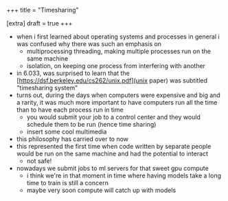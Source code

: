 +++
title = "Timesharing"

[extra]
draft = true
+++

- when i first learned about operating systems and processes in general i was confused why there was such an emphasis on 
  - multiprocessing threading, making multiple processes run on the same machine
  - isolation, on keeping one process from interfering with another
- in 6.033, was surprised to learn that the [https://dsf.berkeley.edu/cs262/unix.pdf](unix paper) was subtitled "timesharing system" 
- turns out, during the days when computers were expensive and big and a rarity, it was much more important to have computers run all the time than to have each process run in time
  - you would submit your job to a control center and they would schedule them to be run (hence time sharing)
  - insert some cool multimedia
- this philosophy has carried over to now 
- this represented the first time when code written by separate people would be run on the same machine and had the potential to interact
  - not safe!
- nowadays we submit jobs to ml servers for that sweet gpu compute
  - i think we're in that moment in time where having models take a long time to train is still a concern
  - maybe very soon compute will catch up with models